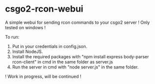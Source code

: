 # csgo2-rcon-webui
A simple webui for sending rcon commands to your csgo2 server
! Only tested on windows !

To run:
1. Put in your credentials in config.json.
2. Install NodeJS.
3. Install the required packages with "npm install express body-parser rcon-client" in cmd in the same folder as server.js
4. Run the server in cmd with "node server.js" in the same folder.

! Work in progress, will be continued !
